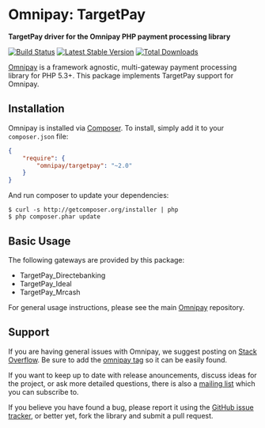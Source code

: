 # Omnipay: TargetPay

**TargetPay driver for the Omnipay PHP payment processing library**

[![Build Status](https://travis-ci.org/thephpleague/omnipay-targetpay.png?branch=master)](https://travis-ci.org/thephpleague/omnipay-targetpay)
[![Latest Stable Version](https://poser.pugx.org/omnipay/targetpay/version.png)](https://packagist.org/packages/omnipay/targetpay)
[![Total Downloads](https://poser.pugx.org/omnipay/targetpay/d/total.png)](https://packagist.org/packages/omnipay/targetpay)

[Omnipay](https://github.com/thephpleague/omnipay) is a framework agnostic, multi-gateway payment
processing library for PHP 5.3+. This package implements TargetPay support for Omnipay.

## Installation

Omnipay is installed via [Composer](http://getcomposer.org/). To install, simply add it
to your `composer.json` file:

```json
{
    "require": {
        "omnipay/targetpay": "~2.0"
    }
}
```

And run composer to update your dependencies:

    $ curl -s http://getcomposer.org/installer | php
    $ php composer.phar update

## Basic Usage

The following gateways are provided by this package:

* TargetPay_Directebanking
* TargetPay_Ideal
* TargetPay_Mrcash

For general usage instructions, please see the main [Omnipay](https://github.com/thephpleague/omnipay)
repository.

## Support

If you are having general issues with Omnipay, we suggest posting on
[Stack Overflow](http://stackoverflow.com/). Be sure to add the
[omnipay tag](http://stackoverflow.com/questions/tagged/omnipay) so it can be easily found.

If you want to keep up to date with release anouncements, discuss ideas for the project,
or ask more detailed questions, there is also a [mailing list](https://groups.google.com/forum/#!forum/omnipay) which
you can subscribe to.

If you believe you have found a bug, please report it using the [GitHub issue tracker](https://github.com/thephpleague/omnipay-targetpay/issues),
or better yet, fork the library and submit a pull request.
